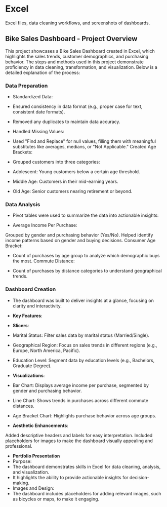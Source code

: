 # Excel
Excel files, data cleaning workflows, and screenshots of dashboards.

## Bike Sales Dashboard - Project Overview
This project showcases a Bike Sales Dashboard created in Excel, which highlights the sales trends, customer demographics, and purchasing behavior. The steps and methods used in this project demonstrate proficiency in data cleaning, transformation, and visualization. Below is a detailed explanation of the process:

### Data Preparation
* Standardized Data:

* Ensured consistency in data format (e.g., proper case for text, consistent date formats).
* Removed any duplicates to maintain data accuracy.
* Handled Missing Values:

* Used "Find and Replace" for null values, filling them with meaningful substitutes like averages, medians, or "Not Applicable."
Created Age Brackets:

* Grouped customers into three categories:
* Adolescent: Young customers below a certain age threshold.
* Middle Age: Customers in their mid-earning years.
* Old Age: Senior customers nearing retirement or beyond.


### Data Analysis
* Pivot tables were used to summarize the data into actionable insights:

* Average Income Per Purchase:

Grouped by gender and purchasing behavior (Yes/No).
Helped identify income patterns based on gender and buying decisions.
Consumer Age Bracket:

* Count of purchases by age group to analyze which demographic buys the most.
Commute Distance:

* Count of purchases by distance categories to understand geographical trends.



### Dashboard Creation
* The dashboard was built to deliver insights at a glance, focusing on clarity and interactivity.

* **Key Features**:

* **Slicers**:
* Marital Status: Filter sales data by marital status (Married/Single).
* Geographical Region: Focus on sales trends in different regions (e.g., Europe, North America, Pacific).
* Education Level: Segment data by education levels (e.g., Bachelors, Graduate Degree).
 
* **Visualizations**:

* Bar Chart: Displays average income per purchase, segmented by gender and purchasing behavior.
* Line Chart: Shows trends in purchases across different commute distances.
* Age Bracket Chart: Highlights purchase behavior across age groups.
  
* **Aesthetic Enhancements**:

Added descriptive headers and labels for easy interpretation.
Included placeholders for images to make the dashboard visually appealing and professional.

* **Portfolio Presentation**
* Purpose:
* The dashboard demonstrates skills in Excel for data cleaning, analysis, and visualization.
* It highlights the ability to provide actionable insights for decision-making.
* Images and Design:
* The dashboard includes placeholders for adding relevant images, such as bicycles or maps, to make it engaging.

